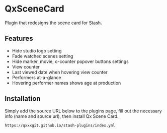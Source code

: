 # QxSceneCard

Plugin that redesigns the scene card for Stash.

## Features

* Hide studio logo setting
* Fade watched scenes setting
* Hide marker, movie, o-counter popover buttons settings
* View counter
* Last viewed date when hovering view counter
* Performers at-a-glance
* Hovering performer names shows age at production

## Installation

Simply add the source URL below to the plugins page, fill out the necessary info (name and source url), then install Qx Scene Card.

`https://qxxxgit.github.io/stash-plugins/index.yml`